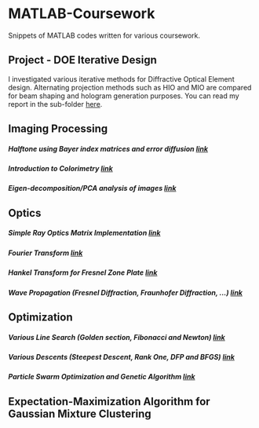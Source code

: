 # MATLAB-Coursework
Snippets of MATLAB codes written for various coursework.

## Project - DOE Iterative Design
I investigated various iterative methods for Diffractive Optical Element design. 
Alternating projection methods such as HIO and MIO are compared for beam shaping and hologram generation purposes.
You can read my report in the sub-folder [here](https://github.com/luoqiaoen/MATLAB-Coursework/blob/master/Project%20-%20DOE%20Iterative%20Design/DOE_iterative_compare_Qiaoen_LUO.pdf).

## Imaging Processing
##### Halftone using Bayer index matrices and error diffusion [link](https://github.com/luoqiaoen/MATLAB-Coursework/tree/master/Image%20Processing%20Basics/Halftone)
##### Introduction to Colorimetry [link](https://github.com/luoqiaoen/MATLAB-Coursework/tree/master/Image%20Processing%20Basics/Intro%20to%20Colorimetry)
##### Eigen-decomposition/PCA analysis of images [link](https://github.com/luoqiaoen/MATLAB-Coursework/tree/master/Image%20Processing%20Basics/PCA%20of%20Images)

## Optics
##### Simple Ray Optics Matrix Implementation [link](https://github.com/luoqiaoen/MATLAB-Coursework/tree/master/Optics/Ray%20Optics)
##### Fourier Transform [link](https://github.com/luoqiaoen/MATLAB-Coursework/tree/master/Optics/Fourier%20Transform)
##### Hankel Transform for Fresnel Zone Plate [link](https://github.com/luoqiaoen/MATLAB-Coursework/tree/master/Optics/Hankel%20Transform%20of%20FZP)
##### Wave Propagation (Fresnel Diffraction, Fraunhofer Diffraction, ...) [link](https://github.com/luoqiaoen/MATLAB-Coursework/tree/master/Optics/Wave%20Propagation)

## Optimization
##### Various Line Search (Golden section, Fibonacci and Newton) [link](https://github.com/luoqiaoen/MATLAB-Coursework/blob/master/Optimization/Line_Search.m)
##### Various Descents (Steepest Descent, Rank One, DFP and BFGS) [link](https://github.com/luoqiaoen/MATLAB-Coursework/blob/master/Optimization/All_Kinds_Of_Descent.m)
##### Particle Swarm Optimization and Genetic Algorithm [link](https://github.com/luoqiaoen/MATLAB-Coursework/tree/master/Optimization/pso_genetic)

## Expectation-Maximization Algorithm for Gaussian Mixture Clustering
